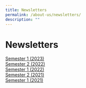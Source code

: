 ```yaml
---
title: Newsletters
permalink: /about-us/newsletters/
description: ""
---
```

# **Newsletters**

[Semester 1 (2023)](/files/(nps)newsletter_2023semester1-c.pdf)  
[Semester 2 (2022)](/files/(NPS)Newsletter_2022Sem2_10Nov_2022-C.pdf)  
[Semester 1 (2022)](/files/NorthshorePri_Newsletter_Sem1_2022-C.pdf)  
[Semester 2 (2021)](/files/NorthshorePri_E-Newsletter_Sem2_2021-C.pdf)  
[Semester 1 (2021)](/files/NorthshorePri_Newsletter_Sem1_2021-C.pdf)